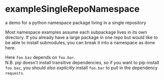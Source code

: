 # exampleSingleRepoNamespace
a demo for a python namespace package living in a single repository

Most namespace examples assume each subpackage lives in its own directory.
If you already have a large package in one repo but would like to be able to install submodules,
you can break it into a namespace as done here.

Here `foo.baz` depends on `foo.bar`.  
N.B. pip doesn't install transitive dependencies, so if you want to pip-install `foo.baz`,
you should _also explicitly_ install `foo.bar` to pull in the dependency `requests`.
